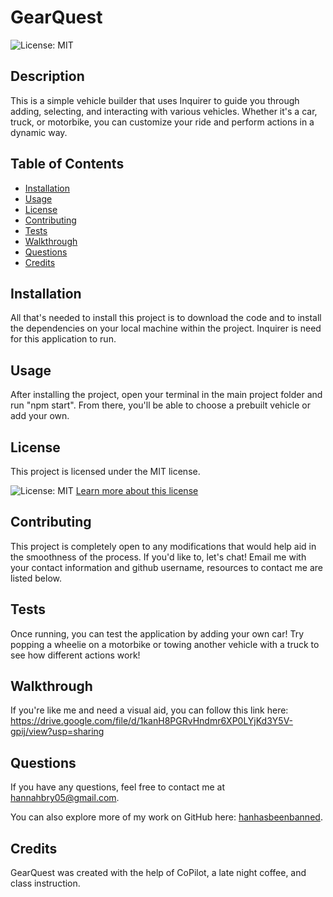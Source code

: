 # GearQuest
  ![License: MIT](https://img.shields.io/badge/License-MIT-yellow.svg)

  ## Description 
  This is a simple vehicle builder that uses Inquirer to guide you through adding, selecting, and interacting with various vehicles. Whether it's a car, truck, or motorbike, you can customize your ride and perform actions in a dynamic way.

 ## Table of Contents 
- [Installation](#installation) 
- [Usage](#usage)
- [License](#license)
- [Contributing](#contributing)
- [Tests](#tests)
- [Walkthrough](#walkthrough)
- [Questions](#questions)
- [Credits](#credits)
  
## Installation 
All that's needed to install this project is to download the code and to install the dependencies on your local machine within the project. Inquirer is need for this application to run.

## Usage 
After installing the project, open your terminal in the main project folder and run "npm start". From there, you'll be able to choose a prebuilt vehicle or add your own.

## License
This project is licensed under the MIT license.

![License: MIT](https://img.shields.io/badge/License-MIT-yellow.svg)
[Learn more about this license](https://opensource.org/licenses/MIT)

  ## Contributing
  This project is completely open to any modifications that would help aid in the smoothness of the process. If you'd like to, let's chat! Email me with your contact information and github username, resources to contact me are listed below.

  ## Tests
  Once running, you can test the application by adding your own car! Try popping a wheelie on a motorbike or towing another vehicle with a truck to see how different actions work!

  ## Walkthrough
  If you're like me and need a visual aid, you can follow this link here:
  https://drive.google.com/file/d/1kanH8PGRvHndmr6XP0LYjKd3Y5V-gpij/view?usp=sharing

  ## Questions
  If you have any questions, feel free to contact me at [hannahbry05@gmail.com](mailto:hannahbry05@gmail.com).
  
  You can also explore more of my work on GitHub here: [hanhasbeenbanned](https://github.com/hanhasbeenbanned).

  ## Credits 
  GearQuest was created with the help of CoPilot, a late night coffee, and class instruction.
  